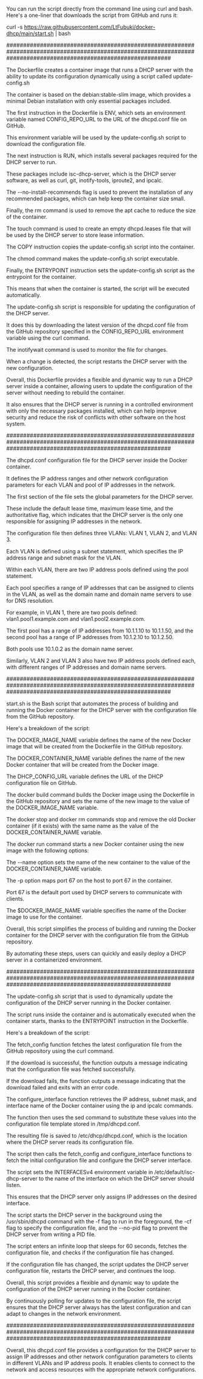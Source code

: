 You can run the script directly from the command line using curl and bash. Here's a one-liner that downloads the script from GitHub and runs it:

curl -s https://raw.githubusercontent.com/LtFubuki/docker-dhcp/main/start.sh | bash



#################################################################################################################################################################



The Dockerfile creates a container image that runs a DHCP server with the ability to update its configuration dynamically using a script called update-config.sh 

The container is based on the debian:stable-slim image, which provides a minimal Debian installation with only essential packages included.

The first instruction in the Dockerfile is ENV, which sets an environment variable named CONFIG_REPO_URL to the URL of the dhcpd.conf file on GitHub. 

This environment variable will be used by the update-config.sh script to download the configuration file.

The next instruction is RUN, which installs several packages required for the DHCP server to run. 

These packages include isc-dhcp-server, which is the DHCP server software, as well as curl, git, inotify-tools, iproute2, and ipcalc. 

The --no-install-recommends flag is used to prevent the installation of any recommended packages, which can help keep the container size small. 

Finally, the rm command is used to remove the apt cache to reduce the size of the container.

The touch command is used to create an empty dhcpd.leases file that will be used by the DHCP server to store lease information.

The COPY instruction copies the update-config.sh script into the container. 

The chmod command makes the update-config.sh script executable.

Finally, the ENTRYPOINT instruction sets the update-config.sh script as the entrypoint for the container. 

This means that when the container is started, the script will be executed automatically.

The update-config.sh script is responsible for updating the configuration of the DHCP server. 

It does this by downloading the latest version of the dhcpd.conf file from the GitHub repository specified in the CONFIG_REPO_URL environment variable using the curl command. 

The inotifywait command is used to monitor the file for changes. 

When a change is detected, the script restarts the DHCP server with the new configuration.

Overall, this Dockerfile provides a flexible and dynamic way to run a DHCP server inside a container, allowing users to update the configuration of the server without needing to rebuild the container. 

It also ensures that the DHCP server is running in a controlled environment with only the necessary packages installed, which can help improve security and reduce the risk of conflicts with other software on the host system.



#################################################################################################################################################################



The dhcpd.conf configuration file for the DHCP server inside the Docker container. 

It defines the IP address ranges and other network configuration parameters for each VLAN and pool of IP addresses in the network.

The first section of the file sets the global parameters for the DHCP server. 

These include the default lease time, maximum lease time, and the authoritative flag, which indicates that the DHCP server is the only one responsible for assigning IP addresses in the network.

The configuration file then defines three VLANs: VLAN 1, VLAN 2, and VLAN 3. 

Each VLAN is defined using a subnet statement, which specifies the IP address range and subnet mask for the VLAN.

Within each VLAN, there are two IP address pools defined using the pool statement. 

Each pool specifies a range of IP addresses that can be assigned to clients in the VLAN, as well as the domain name and domain name servers to use for DNS resolution.

For example, in VLAN 1, there are two pools defined: vlan1.pool1.example.com and vlan1.pool2.example.com. 

The first pool has a range of IP addresses from 10.1.1.10 to 10.1.1.50, and the second pool has a range of IP addresses from 10.1.2.10 to 10.1.2.50. 

Both pools use 10.1.0.2 as the domain name server.

Similarly, VLAN 2 and VLAN 3 also have two IP address pools defined each, with different ranges of IP addresses and domain name servers.


#################################################################################################################################################################


start.sh is the Bash script that automates the process of building and running the Docker container for the DHCP server with the configuration file from the GitHub repository.

Here's a breakdown of the script:

The DOCKER_IMAGE_NAME variable defines the name of the new Docker image that will be created from the Dockerfile in the GitHub repository.

The DOCKER_CONTAINER_NAME variable defines the name of the new Docker container that will be created from the Docker image.

The DHCP_CONFIG_URL variable defines the URL of the DHCP configuration file on GitHub.

The docker build command builds the Docker image using the Dockerfile in the GitHub repository and sets the name of the new image to the value of the DOCKER_IMAGE_NAME variable.

The docker stop and docker rm commands stop and remove the old Docker container (if it exists) with the same name as the value of the DOCKER_CONTAINER_NAME variable.

The docker run command starts a new Docker container using the new image with the following options:

The --name option sets the name of the new container to the value of the DOCKER_CONTAINER_NAME variable.

The -p option maps port 67 on the host to port 67 in the container. 

Port 67 is the default port used by DHCP servers to communicate with clients.

The $DOCKER_IMAGE_NAME variable specifies the name of the Docker image to use for the container.

Overall, this script simplifies the process of building and running the Docker container for the DHCP server with the configuration file from the GitHub repository. 

By automating these steps, users can quickly and easily deploy a DHCP server in a containerized environment.



#################################################################################################################################################################


The update-config.sh script that is used to dynamically update the configuration of the DHCP server running in the Docker container. 

The script runs inside the container and is automatically executed when the container starts, thanks to the ENTRYPOINT instruction in the Dockerfile.

Here's a breakdown of the script:

The fetch_config function fetches the latest configuration file from the GitHub repository using the curl command. 

If the download is successful, the function outputs a message indicating that the configuration file was fetched successfully. 

If the download fails, the function outputs a message indicating that the download failed and exits with an error code.

The configure_interface function retrieves the IP address, subnet mask, and interface name of the Docker container using the ip and ipcalc commands. 

The function then uses the sed command to substitute these values into the configuration file template stored in /tmp/dhcpd.conf. 

The resulting file is saved to /etc/dhcp/dhcpd.conf, which is the location where the DHCP server reads its configuration file.

The script then calls the fetch_config and configure_interface functions to fetch the initial configuration file and configure the DHCP server interface.

The script sets the INTERFACESv4 environment variable in /etc/default/isc-dhcp-server to the name of the interface on which the DHCP server should listen. 

This ensures that the DHCP server only assigns IP addresses on the desired interface.

The script starts the DHCP server in the background using the /usr/sbin/dhcpd command with the -f flag to run in the foreground, the -cf flag to specify the configuration file, and the --no-pid flag to prevent the DHCP server from writing a PID file.

The script enters an infinite loop that sleeps for 60 seconds, fetches the configuration file, and checks if the configuration file has changed. 

If the configuration file has changed, the script updates the DHCP server configuration file, restarts the DHCP server, and continues the loop.

Overall, this script provides a flexible and dynamic way to update the configuration of the DHCP server running in the Docker container. 

By continuously polling for updates to the configuration file, the script ensures that the DHCP server always has the latest configuration and can adapt to changes in the network environment.



#################################################################################################################################################################

Overall, this dhcpd.conf file provides a configuration for the DHCP server to assign IP addresses and other network configuration parameters to clients in different VLANs and IP address pools. It enables clients to connect to the network and access resources with the appropriate network configurations.
